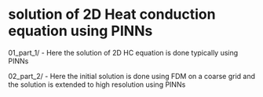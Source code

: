 # solution of 2D Heat conduction equation using PINNs
01_part_1/ - Here the solution of 2D HC equation is done typically using PINNs

02_part_2/ - Here the initial solution is done using FDM on a coarse grid and the
            solution is extended to high resolution using PINNs
